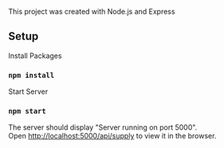 This project was created with Node.js and Express

## Setup

Install Packages

### `npm install`

Start Server

### `npm start`

The server should display "Server running on port 5000".<br />
Open [http://localhost:5000/api/supply](http://localhost:3000/api/supply) to view it in the browser.
